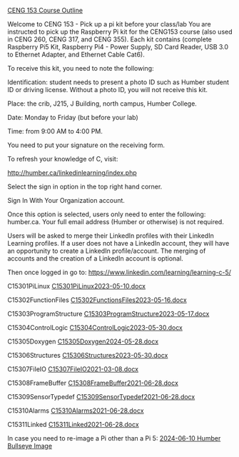 [CENG 153 Course Outline](https://humber.ca/transferoptions/course-outlines/outline.html?code=CENG%20153)

Welcome to CENG 153 - Pick up a pi kit before your class/lab
You are instructed to pick up the Raspberry Pi kit for the CENG153 course (also used in CENG 260, CENG 317, and CENG 355). Each kit contains (complete Raspberry Pi5 Kit, Raspberry Pi4 - Power Supply, SD Card Reader, USB 3.0 to Ethernet Adapter, and Ethernet Cable Cat6). 

To receive this kit, you need to note the following:


Identification: student needs to present a photo ID such as Humber student ID or driving license. Without a photo ID, you will not receive this kit.  

Place: the crib, J215, J Building, north campus, Humber College.  

Date: Monday to Friday (but before your lab)

Time: from 9:00 AM to 4:00 PM.

You need to put your signature on the receiving form.



To refresh your knowledge of C, visit:

http://humber.ca/linkedinlearning/index.php

Select the sign in option in the top right hand corner.

Sign In With Your Organization account.

Once this option is selected, users only need to enter the following: humber.ca. Your full email address (Humber or otherwise) is not required.

Users will be asked to merge their LinkedIn profiles with their LinkedIn Learning profiles. If a user does not have a LinkedIn account, they will have an opportunity to create a LinkedIn profile/account. The merging of accounts and the creation of a LinkedIn account is optional.

Then once logged in go to:
https://www.linkedin.com/learning/learning-c-5/

C15301PiLinux 
[C15301PiLinux2023-05-10.docx](https://humberital-my.sharepoint.com/:w:/g/personal/mdrk0011_humber_ca/EfZLD7V41I9Ao7Vv_nRxsU0BufKzvzMXJ99VevltFZW3lg?e=vu1vE6)

C15302FunctionFiles 
[C15302FunctionsFiles2023-05-16.docx](https://humberital-my.sharepoint.com/:w:/g/personal/mdrk0011_humber_ca/EUWzcljFxfRMqnEwfZa7hdIBlwsIAKWTcdenAZWhhi2Rqg?e=EmhB4D)

C15303ProgramStructure 
[​C15303ProgramStructure2023-05-17.docx](https://humberital-my.sharepoint.com/:w:/g/personal/mdrk0011_humber_ca/EcogNsnbzipKmpqRxQD6HooBcSB0qCPKRGXK3Fkh5b9aRQ?e=m39pD0)

C15304ControlLogic 
[C15304ControlLogic2023-05-30.docx](https://humberital-my.sharepoint.com/:w:/g/personal/mdrk0011_humber_ca/EY8-CDNJ3gBHjRPkqx0syiMBVXcyKrxfwr5QrQwTTU-5xw?e=gY5SEX)

C15305Doxygen 
[​C15305Doxygen2024-05-28.docx](https://humberital-my.sharepoint.com/:w:/g/personal/mdrk0011_humber_ca/EYRFzf3JRrpPsRTER6Nx3CABE9ksI_qWT1B2o7HxoG3P4w?e=arsfrA)

C15306Structures 
[C15306Structures2023-05-30.docx](https://humberital-my.sharepoint.com/:w:/g/personal/mdrk0011_humber_ca/EU6hrkAM_ERAtscbdCPTKu0B3gWhJhyvUulnTpsCDhxoow?e=Znof13)

C15307FileIO 
[​C15307FileIO2021-03-08.docx](https://humberital-my.sharepoint.com/:w:/g/personal/mdrk0011_humber_ca/EVPPMdw4PEpHifXkB7FHPSQBWpWX0sS0sNfWRgL6uqTcRQ?e=yzh1lD)

C15308FrameBuffer 
[C15308FrameBuffer2021-06-28.docx](https://humberital-my.sharepoint.com/:w:/g/personal/mdrk0011_humber_ca/Ef6dBPjarqNDrvuqTMUASMAB4r4nvliFUfcSn_5utvkHWg?e=guj1Ol)

C15309SensorTypedef 
[​C15309SensorTypedef2021-06-28.docx](https://humberital-my.sharepoint.com/:w:/g/personal/mdrk0011_humber_ca/EXNUsyY1kWtHgnR_L5z6zRMBYnuuhmAyuMt5hdFb_uFReQ?e=dus4VE)

C15310Alarms 
[​C15310Alarms2021-06-28.docx](https://humberital-my.sharepoint.com/:w:/g/personal/mdrk0011_humber_ca/EZgX0GNZLbpPkgn41_EqBwwBzV5NCOCS6_eh_gcc079yGg?e=OPcI4C)

C15311Linked 
[C15311Linked2021-06-28.docx](https://humberital-my.sharepoint.com/:w:/g/personal/mdrk0011_humber_ca/EQLk8NjOjVJOjEfOym3-8UUBEdolc--4Qmuoc03gKiP7rA?e=N1d5wt)

In case you need to re-image a Pi other than a Pi 5: [2024-06-10 Humber Bullseye Image](https://humberital-my.sharepoint.com/:u:/g/personal/mdrk0011_humber_ca/EQ4fQVAaqn9CsVg5qoSNQ70B2Z_OsFoFKBil0W7f9brfTQ?e=vMpuhy)
